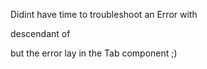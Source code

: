 Didint have time to troubleshoot an Error with <p> descendant of <p> but the error lay in the Tab component ;) 

